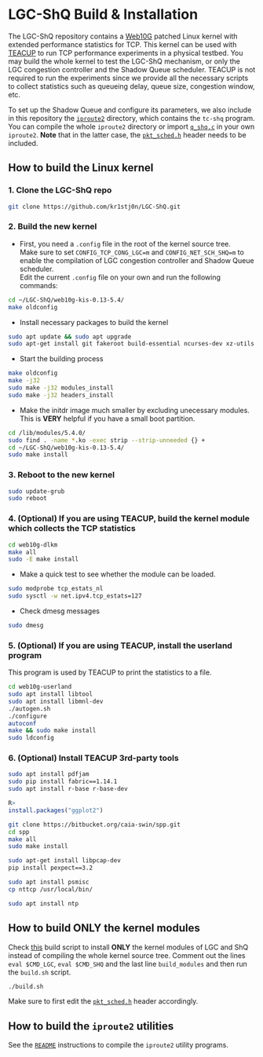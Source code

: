 # LGC-ShQ Build & Installation

The LGC-ShQ repository contains a <a
href="https://wiki.geant.org/display/public/EK/WebTenG">Web10G</a> patched Linux
kernel with extended performance statistics for TCP. This kernel can be used
with <a href="http://caia.swin.edu.au/tools/teacup/">TEACUP</a> to run TCP
performance experiments in a physical testbed. You may build the whole kernel to
test the LGC-ShQ mechanism, or only the LGC congestion controller and the Shadow
Queue scheduler. TEACUP is not required to run the experiments since we provide
all the necessary scripts to collect statistics such as queueing delay, queue
size, congestion window, etc.</br>

To set up the Shadow Queue and configure its parameters, we also include in this
repository the
[`iproute2`](<https://github.com/kr1stj0n/LGC-ShQ/tree/main/iproute2>)
directory, which contains the `tc-shq` program. You can compile the whole
`iproute2` directory or import
[`q_shq.c`](<https://github.com/kr1stj0n/LGC-ShQ/blob/main/iproute2/tc/q_shq.c>)
in your own `iproute2`. **Note** that in the latter case, the
[`pkt_sched.h`](<https://github.com/kr1stj0n/LGC-ShQ/blob/main/iproute2/include/uapi/linux/pkt_sched.h>)
header needs to be included.

## How to build the Linux kernel

### 1. Clone the LGC-ShQ repo

```bash
git clone https://github.com/kr1stj0n/LGC-ShQ.git
```

### 2. Build the new kernel

- First, you need a `.config` file in the root of the kernel source tree.<br/>
  Make sure to set `CONFIG_TCP_CONG_LGC=m` and `CONFIG_NET_SCH_SHQ=m` to enable
  the compilation of LGC congestion controller and Shadow Queue scheduler.<br/>
  Edit the current `.config` file on your own and run the following commands:

```bash
cd ~/LGC-ShQ/web10g-kis-0.13-5.4/
make oldconfig
```

- Install necessary packages to build the kernel

```bash
sudo apt update && sudo apt upgrade
sudo apt-get install git fakeroot build-essential ncurses-dev xz-utils libssl-dev bc flex libelf-dev bison rsync
```

- Start the building process

```bash
make oldconfig
make -j32
sudo make -j32 modules_install
sudo make -j32 headers_install
```

- Make the initdr image much smaller by excluding unecessary modules.<br/>
This is **VERY** helpful if you have a small boot partition.

```bash
cd /lib/modules/5.4.0/
sudo find . -name *.ko -exec strip --strip-unneeded {} +
cd ~/LGC-ShQ/web10g-kis-0.13-5.4/
sudo make install
```

### 3. Reboot to the new kernel

```bash
sudo update-grub
sudo reboot
```

### 4. (Optional) If you are using TEACUP, build the kernel module which collects the TCP statistics

```bash
cd web10g-dlkm
make all
sudo -E make install
```

- Make a quick test to see whether the module can be loaded.

```bash
sudo modprobe tcp_estats_nl
sudo sysctl -w net.ipv4.tcp_estats=127
```
- Check dmesg messages

```bash
sudo dmesg
```

### 5. (Optional) If you are using TEACUP, install the userland program

This program is used by TEACUP to print the statistics to a file.

```bash
cd web10g-userland
sudo apt install libtool
sudo apt install libmnl-dev
./autogen.sh
./configure
autoconf
make && sudo make install
sudo ldconfig
```

###  6. (Optional) Install TEACUP 3rd-party tools

```bash
sudo apt install pdfjam
sudo pip install fabric==1.14.1
sudo apt install r-base r-base-dev
```

```R
R>
install.packages("ggplot2")
```

```bash
git clone https://bitbucket.org/caia-swin/spp.git
cd spp
make all
sudo make install

sudo apt-get install libpcap-dev
pip install pexpect==3.2

sudo apt install psmisc
cp nttcp /usr/local/bin/

sudo apt install ntp
```

## How to build **ONLY** the kernel modules

Check
[this](<https://github.com/kr1stj0n/LGC-ShQ/blob/main/web10g-kis-0.13-5.4/tools/lgc-shq/build.sh>)
build script to install **ONLY** the kernel modules of LGC and ShQ instead of
compiling the whole kernel source tree. Comment out the lines `eval $CMD_LGC`,
`eval $CMD_SHQ` and the last line `build_modules` and then run the `build.sh` script.

```bash
./build.sh
```

Make sure to first edit the
[`pkt_sched.h`](<https://github.com/kr1stj0n/LGC-ShQ/blob/main/web10g-kis-0.13-5.4/include/uapi/linux/pkt_sched.h>)
header accordingly.

## How to build the `iproute2` utilities

See the
[`README`](<https://github.com/kr1stj0n/LGC-ShQ/blob/main/iproute2/README>)
instructions to compile the `iproute2` utility programs.
